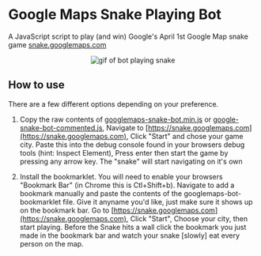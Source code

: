 # Google Maps Snake Playing Bot

A JavaScript script to play (and win) Google's April 1st Google Map snake game [snake.googlemaps.com](https://snake.googlemaps.com)

<p align="center">
  <img src="images/googlemaps-snake-bot-demo.gif" alt="gif of bot playing snake" />
</p>

## How to use

There are a few different options depending on your preference.

1. Copy the raw contents of [googlemaps-snake-bot.min.js](/googlemaps-snake-bot.min.js&raw=true) or [google-snake-bot-commented.js](/googlemaps-snake-bot-commented.js?raw=true), Navigate to [https://snake.googlemaps.com](https://snake.googlemaps.com), Click "Start" and chose your game city. Paste this into the debug console found in your browsers debug tools (hint: Inspect Element), Press enter then start the game by pressing any arrow key. The "snake" will start navigating on it's own

2. Install the bookmarklet. You will need to enable your browsers "Bookmark Bar" (in Chrome this is Ctl+Shift+b). Navigate to add a bookmark manually and paste the contents of the googlemaps-bot-bookmarklet file. Give it anyname you'd like, just make sure it shows up on the bookmark bar. Go to [https://snake.googlemaps.com](https://snake.googlemaps.com), Click "Start", Choose your city, then start playing. Before the Snake hits a wall click the bookmark you just made in the bookmark bar and watch your snake [slowly] eat every person on the map.
